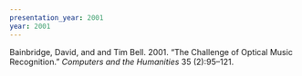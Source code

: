 ```yaml
---
presentation_year: 2001
year: 2001
---
```


Bainbridge, David, and and Tim Bell. 2001. “The Challenge of Optical Music Recognition.” <i>Computers and the Humanities</i> 35 (2):95–121.